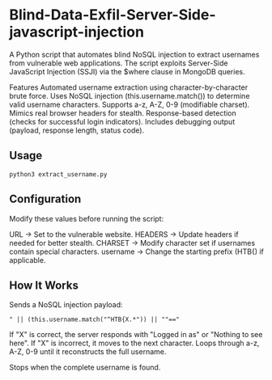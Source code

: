 # Blind-Data-Exfil-Server-Side-javascript-injection

A Python script that automates blind NoSQL injection to extract usernames from vulnerable web applications. The script exploits Server-Side JavaScript Injection (SSJI) via the $where clause in MongoDB queries.

 Features
Automated username extraction using character-by-character brute force.
Uses NoSQL injection (this.username.match()) to determine valid username characters.
Supports a-z, A-Z, 0-9 (modifiable charset).
Mimics real browser headers for stealth.
Response-based detection (checks for successful login indicators).
Includes debugging output (payload, response length, status code).

## Usage
`python3 extract_username.py`

## Configuration
Modify these values before running the script:

URL → Set to the vulnerable website.
HEADERS → Update headers if needed for better stealth.
CHARSET → Modify character set if usernames contain special characters.
username → Change the starting prefix (HTB{) if applicable.


## How It Works
Sends a NoSQL injection payload:
```
" || (this.username.match("^HTB{X.*")) || ""=="  
```


If "X" is correct, the server responds with "Logged in as" or "Nothing to see here".
If "X" is incorrect, it moves to the next character.
Loops through a-z, A-Z, 0-9 until it reconstructs the full username.

Stops when the complete username is found.
